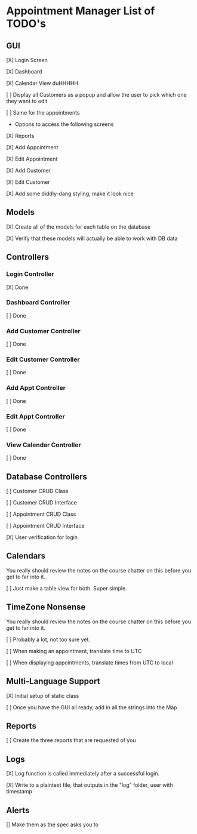 # Appointment Manager List of TODO's

## GUI

[X] Login Screen

[X] Dashboard

[X] Calendar View duHHHHH

[ ] Display all Customers as a popup and allow the user to pick which one they want to edit

[ ] Same for the appointments
    
- Options to access the following screens

[X] Reports

[X] Add Appointment

[X] Edit Appointment

[X] Add Customer

[X] Edit Customer

[X] Add some diddly-dang styling, make it look nice


## Models

[X] Create all of the models for each table on the database

[X] Verify that these models will actually be able to work with DB data


## Controllers


### Login Controller

[X] Done


### Dashboard Controller

[ ] Done


### Add Customer Controller

[ ] Done


### Edit Customer Controller

[ ] Done


### Add Appt Controller

[ ] Done


### Edit Appt Controller

[ ] Done


### View Calendar Controller

[ ] Done


## Database Controllers

[ ] Customer CRUD Class

[ ] Customer CRUD Interface

[ ] Appointment CRUD Class

[ ] Appointment CRUD Interface

[X] User verification for login


## Calendars

You really should review the notes on the course chatter on this before you get
to far into it.

[ ] Just make a table view for both. Super simple.

## TimeZone Nonsense

You really should review the notes on the course chatter on this before you get
to far into it.

[ ] Probably a lot, not too sure yet.

[ ] When making an appointment, translate time to UTC

[ ] When displaying appointments, translate times from UTC to local



## Multi-Language Support

[X] Initial setup of static class

[ ] Once you have the GUI all ready, add in all the strings into the Map


## Reports

[ ] Create the three reports that are requested of you


## Logs

[X] Log function is called immediately after a successful login.

[X] Write to a plaintext file, that outputs in the "log" folder, user with timestamp


## Alerts

[] Make them as the spec asks you to